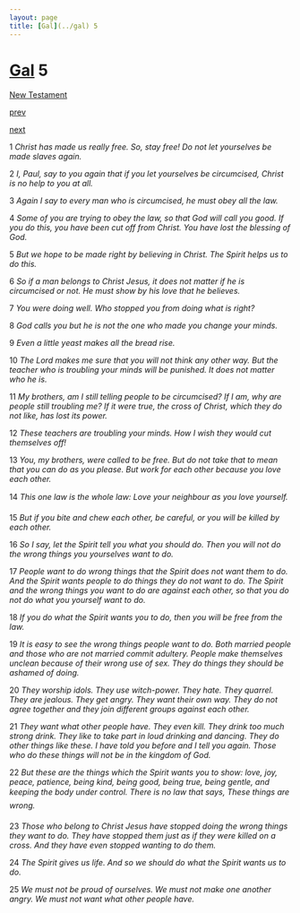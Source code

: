 ```yaml
---
layout: page
title: [Gal](../gal) 5
---
```


# [Gal](../gal) 5

[New Testament](/new-testament)


[prev](gal-4.html)


[next](gal-6.html)

1 _Christ has made us really free. So, stay free! Do not let yourselves be made slaves again._

2 _I, Paul, say to you again that if you let yourselves be circumcised, Christ is no help to you at all._

3 _Again I say to every man who is circumcised, he must obey all the law._

4 _Some of you are trying to obey the law, so that God will call you good. If you do this,  you have been cut off from Christ. You have lost the blessing of God._

5 _But we hope to be made right by believing in Christ. The Spirit helps us to do this._

6 _So if a man belongs to Christ Jesus, it does not matter if he is circumcised or not. He must show by his love that he believes._

7 _You were doing well. Who stopped you from doing what is right?_

8 _God calls you but he is not the one who made you change your minds._

9 _Even a little yeast makes all the bread rise._

10 _The Lord makes me sure that you will not think any other way. But the teacher who is troubling your minds will be punished. It does not matter who he is._

11 _My brothers, am I still telling people to be circumcised? If I am, why are people still troubling me? If it were true, the cross of Christ, which they do not like, has lost its power._

12 _These teachers are troubling your minds. How I wish they would cut themselves off!_

13 _You, my brothers, were called to be free. But do not take that to mean that you can do as you please. But work for each other because you love each other._

14 _This one law is the whole law: Love your neighbour as you love yourself._

15 _But if you bite and chew each other, be careful, or you will be killed by each other._

16 _So I say, let the Spirit tell you what you should do. Then you will not do the wrong things you yourselves want to do._

17 _People want to do wrong things that the Spirit does not want them to do. And the Spirit wants people to do things they do not want to do. The Spirit and the wrong things you want to do are against each other, so that you do not do what you yourself want to do._

18 _If you do what the Spirit wants you to do, then you will be free from the law._

19 _It is easy to see the wrong things people want to do. Both married people and those who are not married commit adultery. People make themselves unclean because of their wrong use of sex. They do things they should be ashamed of doing._

20 _They worship idols. They use witch-power. They hate. They quarrel. They are jealous.  They get angry. They want their own way. They do not agree together and they join different groups against each other._

21 _They want what other people have. They even kill. They drink too much strong drink.  They like to take part in loud drinking and dancing. They do other things like these. I have told you before and I tell you again. Those who do these things will not be in the kingdom of God._

22 _But these are the things which the Spirit wants you to show: love, joy, peace, patience,  being kind, being good, being true, being gentle, and keeping the body under control.  There is no law that says, These things are wrong._

23 _Those who belong to Christ Jesus have stopped doing the wrong things they want to do.  They have stopped them just as if they were killed on a cross. And they have even stopped wanting to do them._

24 _The Spirit gives us life. And so we should do what the Spirit wants us to do._

25 _We must not be proud of ourselves. We must not make one another angry. We must not want what other people have._

